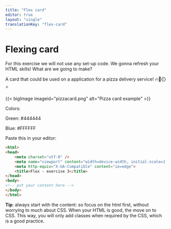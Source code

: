 ```yaml
---
title: "Flex card"
editor: true
layout: "single"
translationKey: "flex-card"
---
```


# Flexing card

For this exercise we will not use any set-up code. We gonna refresh your HTML skills!
What are we going to make?

A card that could be used on a application for a pizza delivery service!  🔥🍕⏲️⭐

{{< bigImage imageid="pizzacard.png" alt="Pizza card example" >}}

Colors: 

Green: #444444

Blue: #FFFFFF

Paste this in your editor:

```html
<html>
<head>
    <meta charset="utf-8" />
    <meta name="viewport" content="width=device-width, initial-scale=1.0">
    <meta http-equiv="X-UA-Compatible" content="ie=edge">
    <title>Flex - exercise 3</title>
</head>
<body>
<!-- put your content here -->
</body>
</html>
```

**Tip**: always start with the content: so focus on the html first, without worrying to much about CSS. When your HTML is good, the move on to CSS. This way, you will only add classes when required by the CSS, which is a good practice.